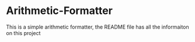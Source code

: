 # Arithmetic-Formatter
This is a simple arithmetic formatter, the README file has all the informaiton on this project

